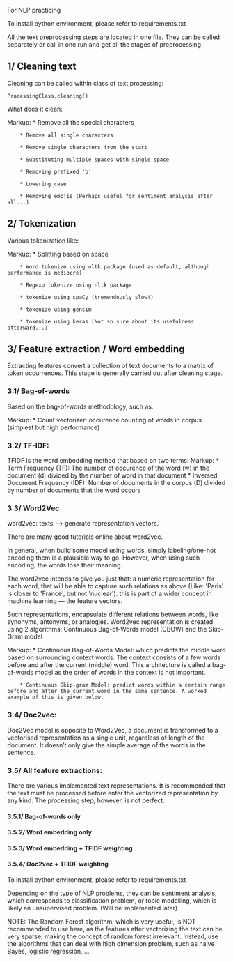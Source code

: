 For NLP practicing

To install python environment, please refer to requirements.txt

All the text preprocessing steps are located in one file. They can be called separately or call in one run and get all the stages of preprocessing

## 1/ Cleaning text

Cleaning can be called within class of text processing:

    ProcessingClass.cleaning()

What does it clean:

Markup: * Remove all the special characters
    
        * Remove all single characters
        
        * Remove single characters from the start
        
        * Substituting multiple spaces with single space
        
        * Removing prefixed 'b'
        
        * Lowering case

        * Removing emojis (Perhaps useful for sentiment analysis after all...)

## 2/ Tokenization

Various tokenization like: 

Markup: * Splitting based on space

        * Word tokenize using nltk package (used as default, although performance is mediocre)

        * Regexp tokenize using nltk package

        * tokenize using spaCy (tremendously slow!)

        * tokenize using gensim

        * tokenize using keras (Not so sure about its usefulness afterward...)


## 3/ Feature extraction / Word embedding

Extracting features convert a collection of text documents to a matrix of token occurrences. This stage is generally carried out after cleaning stage.

### 3.1/ Bag-of-words

Based on the bag-of-words methodology, such as:

Markup: * Count vectorizer: occurence counting of words in corpus (simplest but high performance)


### 3.2/ TF-IDF:
TFIDF is the word embedding method that based on two terms:
Markup: * Term Frequency (TF): The number of occurence of the word (w) in the document (d) divided by the number of word in that document
        * Inversed Document Frequency (IDF): Number of documents in the corpus (D) divided by number of documents that the word occurs

### 3.3/ Word2Vec

word2vec: texts --> generate representation vectors.

There are many good tutorials online about word2vec.

In general, when build some model using words, simply labeling/one-hot encoding them is a plausible way to go. However, when using such encoding, the words lose their meaning.

The word2vec intends to give you just that: a numeric representation for each word, that will be able to capture such relations as above (Like: 'Paris' is closer to 'France', but not 'nuclear'). this is part of a wider concept in machine learning — the feature vectors.

Such representations, encapsulate different relations between words, like synonyms, antonyms, or analogies. Word2vec representation is created using 2 algorithms: Continuous Bag-of-Words model (CBOW) and the Skip-Gram model

Markup: * Continuous Bag-of-Words Model: which predicts the middle word based on surrounding context words. The context consists of a few words before and after the current (middle) word. This architecture is called a bag-of-words model as the order of words in the context is not important.

        * Continuous Skip-gram Model: predict words within a certain range before and after the current word in the same sentence. A worked example of this is given below.


### 3.4/ Doc2vec:

Doc2Vec model is opposite to Word2Vec, a document is transformed to a vectorised representation as a single unit, regardless of length of the document. It doesn’t only give the simple average of the words in the sentence.

### 3.5/ All feature extractions:

There are various implemented text representations. It is recommended that the text must be processed before enter the vectorized representation by any kind. The processing step, however, is not perfect. 

#### 3.5.1/ Bag-of-words only

#### 3.5.2/ Word embedding only

#### 3.5.3/ Word embedding + TFIDF weighting

#### 3.5.4/ Doc2vec + TFIDF weighting

To install python environment, please refer to requirements.txt

Depending on the type of NLP problems, they can be sentiment analysis, which corresponds to classification problem, or topic modelling, which is likely an unsupervised problem. (Will be implemented later)

NOTE: The Random Forest algorithm, which is very useful, is NOT recommended to use here, as the features after vectorizing the text can be very sparse, making the concept of random forest irrelevant. Instead, use the algorithms that can deal with high dimension problem, such as naive Bayes, logistic regression, ... 